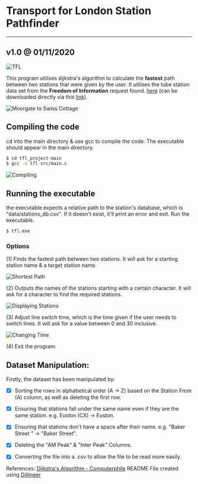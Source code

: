# Transport for London Station Pathfinder #
---
## v1.0 @ 01/11/2020
![TFL](https://i.ibb.co/D1jGdsm/tfl-logo3.png "TFL")

This program utilises dijkstra's algorithm to calculate the __fastest__ path between two stations that were given by the user. It utilises the tube station data set from the __Freedom of Information__ request found. [here](https://www.whatdotheyknow.com/request/distance_between_adjacent_underg#incoming-5516) (can be downloaded directly via this [link](https://www.whatdotheyknow.com/request/1779/response/5516/attach/3/Inter%20station%20database.xls?cookie_passthrough=1)).

![Moorgate to Swiss Cottage](https://i.ibb.co/Y3rwcsy/moor-to-swiss-YZ0.gif "Moorgate to Swiss Cottage")


## Compiling the code
cd into the main directory & use gcc to compile the code. The executable should appear in the main directory.
```sh
$ cd tfl_project-main
$ gcc -o tfl src/main.c
```
![Compiling](https://i.ibb.co/Mf6MV55/compiling.gif "Compiling")

## Running the executable
the executable expects a relative path to the station's database, which is "data/stations_db.csv". If it doesn't exist, it'll print an error and exit.
Run the executable.
```sh
$ tfl.exe
```

### Options
(1) Finds the fastest path between two stations. It will ask for a starting station name & a target station name.

![Shortest Path](https://i.ibb.co/r3KMtZC/shortest-path.gif "Dijkstra's Algorithm")

(2) Outputs the names of the stations starting with a certain character. It will ask for a character to find the required stations.

![Displaying Stations](https://i.ibb.co/VTnssK6/displaying-stations.gif "Displaying Stations")

(3) Adjust line switch time, which is the time given if the user needs to switch lines. It will ask for a value between 0 and 30 inclusive.

![Changing Time](https://i.ibb.co/nPDt3n5/time-switch.gif "Change Switch Times")

(4) Exit the program.



## Dataset Manipulation:
Firstly, the dataset has been manipulated by:

- [x] Sorting the rows in alphabetical order (A → Z) based on the Station From (A) column,   as well as deleting the first row.  
- [x] Ensuring that stations fall under the same name even if they are the same station. e.g. Euston (CX) → Euston.  
- [x] Ensuring that stations don't have a space after their name. e.g. "Baker Street " → "Baker Street".  
- [x] Deleting the "AM Peak" & "Inter Peak" Columns.  
- [x] Converting the file into a .csv to allow the file to be read more easily.  

   
References: [Dijkstra's Algorithm - Computerphile](https://www.youtube.com/watch?v=GazC3A4OQTE&ab_channel=Computerphile)
README File created using [Dillinger](https://dillinger.io/)

